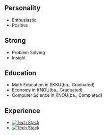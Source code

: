 ## Personality
- Enthusiastic
- Positive

## Strong
- Problem Solving
- Insight

## Education
- Math Education in SKKU(ba., Graduated)
- Economy in KNOU(ba., Graduated)
- Computer Science in KNOU(ba., Completed)

## Experience
- [![Tech Stack](https://img.shields.io/badge/Next.js--lightgray?style=flat-square&logo=Next.js&logoColor=#000000)](https://github.com/shinysol)
- [![Tech Stack](https://img.shields.io/badge/Typescript--#3178C6?style=flat-square&logo=Typescript&logoColor=#3178C6)](https://github.com/shinysol)
